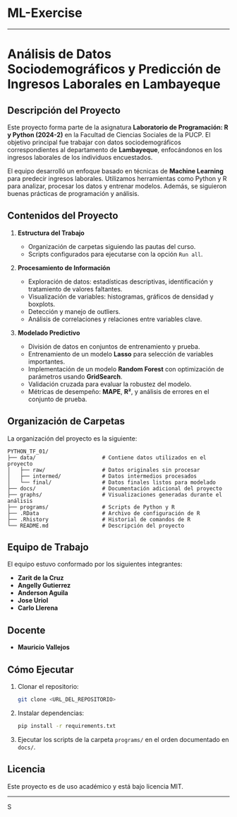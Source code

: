 # ML-Exercise

---

# Análisis de Datos Sociodemográficos y Predicción de Ingresos Laborales en Lambayeque

## Descripción del Proyecto

Este proyecto forma parte de la asignatura **Laboratorio de Programación: R y Python (2024-2)** en la Facultad de Ciencias Sociales de la PUCP. El objetivo principal fue trabajar con datos sociodemográficos correspondientes al departamento de **Lambayeque**, enfocándonos en los ingresos laborales de los individuos encuestados.

El equipo desarrolló un enfoque basado en técnicas de **Machine Learning** para predecir ingresos laborales. Utilizamos herramientas como Python y R para analizar, procesar los datos y entrenar modelos. Además, se siguieron buenas prácticas de programación y análisis.

## Contenidos del Proyecto

1. **Estructura del Trabajo**
   - Organización de carpetas siguiendo las pautas del curso.
   - Scripts configurados para ejecutarse con la opción `Run all`.

2. **Procesamiento de Información**
   - Exploración de datos: estadísticas descriptivas, identificación y tratamiento de valores faltantes.
   - Visualización de variables: histogramas, gráficos de densidad y boxplots.
   - Detección y manejo de outliers.
   - Análisis de correlaciones y relaciones entre variables clave.

3. **Modelado Predictivo**
   - División de datos en conjuntos de entrenamiento y prueba.
   - Entrenamiento de un modelo **Lasso** para selección de variables importantes.
   - Implementación de un modelo **Random Forest** con optimización de parámetros usando **GridSearch**.
   - Validación cruzada para evaluar la robustez del modelo.
   - Métricas de desempeño: **MAPE**, **R²**, y análisis de errores en el conjunto de prueba.

## Organización de Carpetas

La organización del proyecto es la siguiente:

```
PYTHON_TF_01/
├── data/                     # Contiene datos utilizados en el proyecto
│   ├── raw/                  # Datos originales sin procesar
│   ├── intermed/             # Datos intermedios procesados
│   └── final/                # Datos finales listos para modelado
├── docs/                     # Documentación adicional del proyecto
├── graphs/                   # Visualizaciones generadas durante el análisis
├── programs/                 # Scripts de Python y R
├── .RData                    # Archivo de configuración de R
├── .Rhistory                 # Historial de comandos de R
└── README.md                 # Descripción del proyecto
```

## Equipo de Trabajo

El equipo estuvo conformado por los siguientes integrantes:

- **Zarit de la Cruz** 
- **Angelly Gutierrez** 
- **Anderson Aguila** 
- **Jose Uriol** 
- **Carlo Llerena** 

## Docente

- **Mauricio Vallejos**  

## Cómo Ejecutar

1. Clonar el repositorio:  
   ```bash
   git clone <URL_DEL_REPOSITORIO>
   ```
2. Instalar dependencias:
   ```bash
   pip install -r requirements.txt
   ```
3. Ejecutar los scripts de la carpeta `programs/` en el orden documentado en `docs/`.

## Licencia

Este proyecto es de uso académico y está bajo licencia MIT.

---

S
